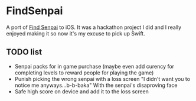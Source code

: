# FindSenpai
A port of [Find Senpai](www.findsenpai.co) to iOS. It was a hackathon project I did and I really enjoyed making it so now it's my excuse to pick up Swift.
## TODO list
- Senpai packs for in game purchase (maybe even add curency for completing levels to reward people for playing the game)
- Punish picking the wrong senpai with a loss screen "I didn't want you to notice me anyways...b-b-baka" With the senpai's disaproving face
- Safe high score on device and add it to the loss screen
